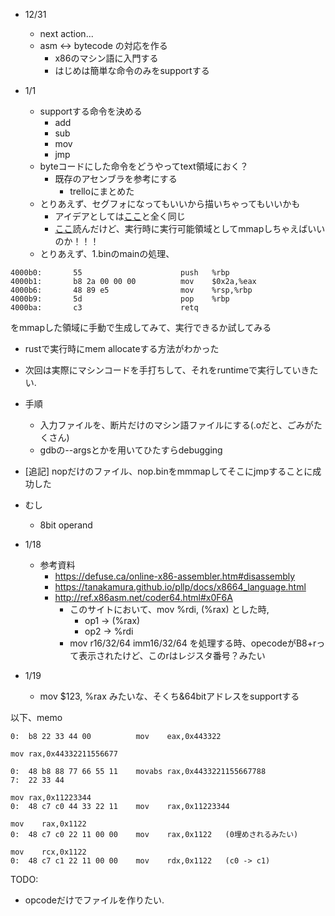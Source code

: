 * 12/31
  * next action...
  * asm <-> bytecode の対応を作る
    * x86のマシン語に入門する
    * はじめは簡単な命令のみをsupportする

* 1/1
  * supportする命令を決める
    * add
    * sub
    * mov
    * jmp
  * byteコードにした命令をどうやってtext領域におく？
    * 既存のアセンブラを参考にする
      * trelloにまとめた
  * とりあえず、セグフォになってもいいから描いちゃってもいいかも
    * アイデアとしては[ここ](https://stackoverflow.com/questions/27627234/how-does-jit-compilation-actually-execute-the-machine-code-at-runtime)と全く同じ
    * [ここ](https://stackoverflow.com/questions/43255053/how-could-i-generate-and-execute-machine-code-at-runtime)読んだけど、実行時に実行可能領域としてmmapしちゃえばいいのか！！！
  * とりあえず、1.binのmainの処理、
```
4000b0:       55                      push   %rbp
4000b1:       b8 2a 00 00 00          mov    $0x2a,%eax
4000b6:       48 89 e5                mov    %rsp,%rbp
4000b9:       5d                      pop    %rbp
4000ba:       c3                      retq   
```
  をmmapした領域に手動で生成してみて、実行できるか試してみる

  * rustで実行時にmem allocateする方法がわかった
  * 次回は実際にマシンコードを手打ちして、それをruntimeで実行していきたい.
  * 手順
    * 入力ファイルを、断片だけのマシン語ファイルにする(.oだと、ごみがたくさん)
    * gdbの--argsとかを用いてひたすらdebugging
  * [追記] nopだけのファイル、nop.binをmmmapしてそこにjmpすることに成功した

* むし
  * 8bit operand

* 1/18
  * 参考資料
    * https://defuse.ca/online-x86-assembler.htm#disassembly
    * https://tanakamura.github.io/pllp/docs/x8664_language.html
    * http://ref.x86asm.net/coder64.html#x0F6A
      * このサイトにおいて、mov %rdi, (%rax) とした時,
        * op1 -> (%rax)
        * op2 -> %rdi
      * mov r16/32/64	imm16/32/64 を処理する時、opecodeがB8+rって表示されたけど、このrはレジスタ番号？みたい
* 1/19
  * mov  $123,          %rax みたいな、そくち&64bitアドレスをsupportする

以下、memo
```
0:  b8 22 33 44 00          mov    eax,0x443322

mov rax,0x44332211556677

0:  48 b8 88 77 66 55 11    movabs rax,0x4433221155667788
7:  22 33 44

mov rax,0x11223344
0:  48 c7 c0 44 33 22 11    mov    rax,0x11223344

mov    rax,0x1122
0:  48 c7 c0 22 11 00 00    mov    rax,0x1122   (0埋めされるみたい)

mov    rcx,0x1122
0:  48 c7 c1 22 11 00 00    mov    rdx,0x1122   (c0 -> c1)
```

TODO:
* opcodeだけでファイルを作りたい.